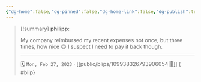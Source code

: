```yaml
---
{"dg-home":false,"dg-pinned":false,"dg-home-link":false,"dg-publish":true,"type":"blip","disabled rules":["yaml-title","yaml-title-alias","file-name-heading"],"title":"philipp on mastodon @ 2023-02-27","created-date":"2023-02-27T19:22:18","id":109938326793906050,"updated-date":"2025-05-02T08:50:43","dg-path":"blips/109938326793906054.md","permalink":"/blips/109938326793906054/","dgPassFrontmatter":true}
---
```


> [!summary] **philipp**:
>
> My company reimbursed my recent expenses not once, but three times, how nice 😍
> I suspect I need to pay it back though.
> - - -
>
> 🗓️ `Mon, Feb 27, 2023` · [[public/blips/109938326793906054\|🔗]]
{ #blip}

